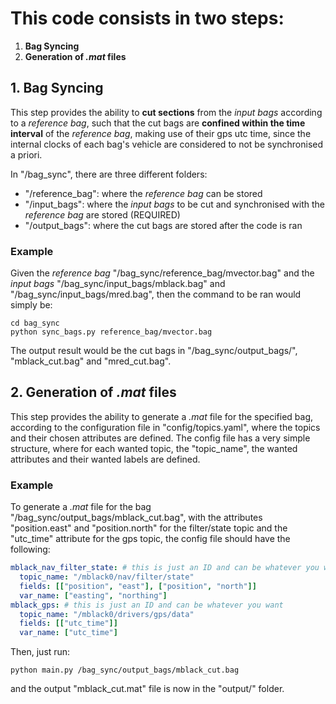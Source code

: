 # **This code consists in two steps:**
1. **Bag Syncing**
2. **Generation of *.mat* files**

## **1. Bag Syncing**
This step provides the ability to **cut sections** from the *input bags* according to a *reference bag*, such that the cut bags are **confined within the time interval** of the *reference bag*, making use of their gps utc time, since the internal clocks of each bag's vehicle are considered to not be synchronised a priori.

In "/bag_sync", there are three different folders:
  - "/reference_bag": where the *reference bag* can be stored
  - "/input_bags": where the *input bags* to be cut and synchronised with the *reference bag* are stored (REQUIRED)
  - "/output_bags": where the cut bags are stored after the code is ran

### **Example**
Given the *reference bag* "/bag_sync/reference_bag/mvector.bag" and the *input bags* "/bag_sync/input_bags/mblack.bag" and "/bag_sync/input_bags/mred.bag", then the command to be ran would simply be:

```shell
cd bag_sync
python sync_bags.py reference_bag/mvector.bag
```

The output result would be the cut bags in "/bag_sync/output_bags/", "mblack_cut.bag" and "mred_cut.bag".

## **2. Generation of *.mat* files** ##
This step provides the ability to generate a *.mat* file for the specified bag, according to the configuration file in "config/topics.yaml", where the topics and their chosen attributes are defined. The config file has a very simple structure, where for each wanted topic, the "topic_name", the wanted attributes and their wanted labels are defined.

### **Example**
To generate a *.mat* file for the bag "/bag_sync/output_bags/mblack_cut.bag", with the attributes "position.east" and "position.north" for the filter/state topic and the "utc_time" attribute for the gps topic, the config file should have the following:
```yaml
mblack_nav_filter_state: # this is just an ID and can be whatever you want
  topic_name: "/mblack0/nav/filter/state"
  fields: [["position", "east"], ["position", "north"]]
  var_name: ["easting", "northing"]
mblack_gps: # this is just an ID and can be whatever you want
  topic_name: "/mblack0/drivers/gps/data"
  fields: [["utc_time"]]
  var_name: ["utc_time"]
```
Then, just run:

```shell
python main.py /bag_sync/output_bags/mblack_cut.bag
```

and the output "mblack_cut.mat" file is now in the "output/" folder.